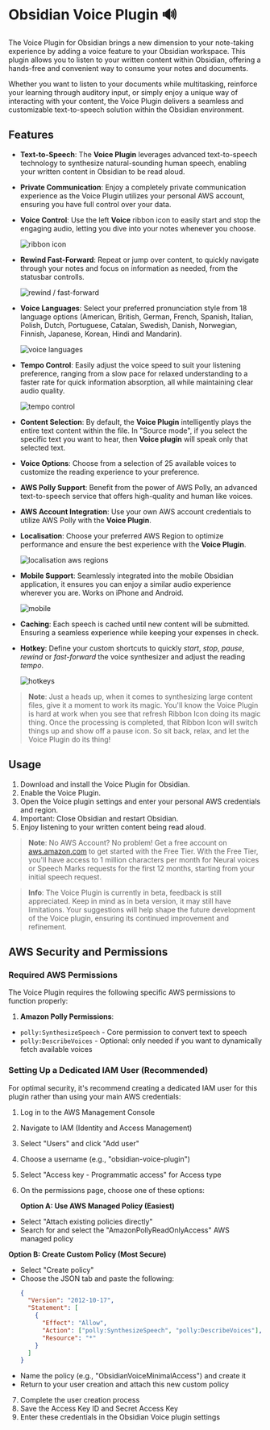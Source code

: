 # Obsidian Voice Plugin 🔊

The Voice Plugin for Obsidian brings a new dimension to your note-taking experience by adding a voice feature to your Obsidian workspace. This plugin allows you to listen to your written content within Obsidian, offering a hands-free and convenient way to consume your notes and documents.

Whether you want to listen to your documents while multitasking, reinforce your learning through auditory input, or simply enjoy a unique way of interacting with your content, the Voice Plugin delivers a seamless and customizable text-to-speech solution within the Obsidian environment.

## Features

- **Text-to-Speech**: The **Voice Plugin** leverages advanced text-to-speech technology to synthesize natural-sounding human speech, enabling your written content in Obsidian to be read aloud.
- **Private Communication**: Enjoy a completely private communication experience as the Voice Plugin utilizes your personal AWS account, ensuring you have full control over your data.
- **Voice Control**: Use the left **Voice** ribbon icon to easily start and stop the engaging audio, letting you dive into your notes whenever you choose.

  ![ribbon icon](./assets/ribbon-icon.png)

- **Rewind Fast-Forward**: Repeat or jump over content, to quickly navigate through your notes and focus on information as needed, from the statusbar controlls.

  ![rewind / fast-forward](./assets/rewin-fast-forward.png)

- **Voice Languages**: Select your preferred pronunciation style from 18 language options (American, British, German, French, Spanish, Italian, Polish, Dutch, Portuguese, Catalan, Swedish, Danish, Norwegian, Finnish, Japanese, Korean, Hindi and Mandarin).

  ![voice languages](./assets/voices.png)

- **Tempo Control**: Easily adjust the voice speed to suit your listening preference, ranging from a slow pace for relaxed understanding to a faster rate for quick information absorption, all while maintaining clear audio quality.

  ![tempo control](./assets/tempo.png)

- **Content Selection**: By default, the **Voice Plugin** intelligently plays the entire text content within the file. In "Source mode", if you select the specific text you want to hear, then **Voice plugin** will speak only that selected text.
- **Voice Options**: Choose from a selection of 25 available voices to customize the reading experience to your preference.
- **AWS Polly Support**: Benefit from the power of AWS Polly, an advanced text-to-speech service that offers high-quality and human like voices.
- **AWS Account Integration**: Use your own AWS account credentials to utilize AWS Polly with the **Voice Plugin**.
- **Localisation**: Choose your preferred AWS Region to optimize performance and ensure the best experience with the **Voice Plugin**.

  ![localisation aws regions](./assets/aws-regions.png)

- **Mobile Support**: Seamlessly integrated into the mobile Obsidian application, it ensures you can enjoy a similar audio experience wherever you are. Works on iPhone and Android.

  ![mobile](./assets/mobile.jpg)

- **Caching**: Each speech is cached until new content will be submitted. Ensuring a seamless experience while keeping your expenses in check.
- **Hotkey**: Define your custom shortcuts to quickly _start_, _stop_, _pause_, _rewind_ or _fast-forward_ the voice synthesizer and adjust the reading _tempo_.

  ![hotkeys](./assets/hotkeys.png)

> **Note**: Just a heads up, when it comes to synthesizing large content files, give it a moment to work its magic. You'll know the Voice Plugin is hard at work when you see that refresh Ribbon Icon doing its magic thing. Once the processing is completed, that Ribbon Icon will switch things up and show off a pause icon. So sit back, relax, and let the Voice Plugin do its thing!

## Usage

1. Download and install the Voice Plugin for Obsidian.
2. Enable the Voice Plugin.
3. Open the Voice plugin settings and enter your personal AWS credentials and region.
4. Important: Close Obsidian and restart Obsidian.
5. Enjoy listening to your written content being read aloud.

> **Note**: No AWS Account? No problem! Get a free account on [aws.amazon.com](https://aws.amazon.com/) to get started with the Free Tier. With the Free Tier, you'll have access to 1 million characters per month for Neural voices or Speech Marks requests for the first 12 months, starting from your initial speech request.

> **Info**: The Voice Plugin is currently in beta, feedback is still appreciated. Keep in mind as in beta version, it may still have limitations. Your suggestions will help shape the future development of the Voice plugin, ensuring its continued improvement and refinement.

## AWS Security and Permissions

### Required AWS Permissions

The Voice Plugin requires the following specific AWS permissions to function properly:

1. **Amazon Polly Permissions**:

- `polly:SynthesizeSpeech` - Core permission to convert text to speech
- `polly:DescribeVoices` - Optional: only needed if you want to dynamically fetch available voices

### Setting Up a Dedicated IAM User (Recommended)

For optimal security, it's recommend creating a dedicated IAM user for this plugin rather than using your main AWS credentials:

1. Log in to the AWS Management Console
2. Navigate to IAM (Identity and Access Management)
3. Select "Users" and click "Add user"
4. Choose a username (e.g., "obsidian-voice-plugin")
5. Select "Access key - Programmatic access" for Access type
6. On the permissions page, choose one of these options:

   **Option A: Use AWS Managed Policy (Easiest)**

- Select "Attach existing policies directly"
- Search for and select the "AmazonPollyReadOnlyAccess" AWS managed policy

**Option B: Create Custom Policy (Most Secure)**

- Select "Create policy"
- Choose the JSON tab and paste the following:
  ```json
  {
    "Version": "2012-10-17",
    "Statement": [
      {
        "Effect": "Allow",
        "Action": ["polly:SynthesizeSpeech", "polly:DescribeVoices"],
        "Resource": "*"
      }
    ]
  }
  ```
- Name the policy (e.g., "ObsidianVoiceMinimalAccess") and create it
- Return to your user creation and attach this new custom policy

7. Complete the user creation process
8. Save the Access Key ID and Secret Access Key
9. Enter these credentials in the Obsidian Voice plugin settings
